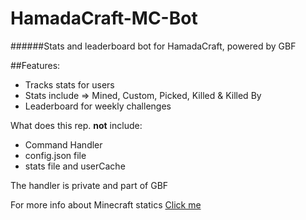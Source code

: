 # HamadaCraft-MC-Bot
######Stats and leaderboard bot for HamadaCraft, powered by GBF

##Features: 
- Tracks stats for users
- Stats include => Mined, Custom, Picked, Killed & Killed By
- Leaderboard for weekly challenges 

What does this rep. **not** include:
- Command Handler
- config.json file
- stats file and userCache 

The handler is private and part of GBF 

For more info about Minecraft statics [Click me](https://minecraft.fandom.com/wiki/Statistics#List_of_custom_statistic_names)

